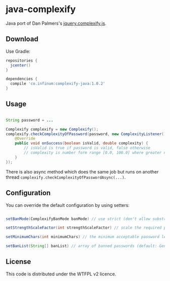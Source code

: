 # java-complexify

Java port of Dan Palmers's [jquery.complexify.js](https://github.com/danpalmer/jquery.complexify.js/).

## Download

Use Gradle:

```gradle
repositories {
  jcenter()
}

dependencies {
  compile 'co.infinum:complexify-java:1.0.2'
}
```

## Usage

``` java

String password = ...

Complexify complexify = new Complexify();
complexify.checkComplexityOfPassword(password, new ComplexityListener() {
    @Override
    public void onSuccess(boolean isValid, double complexity) {
        // isValid is true if password is valid, false otherwise
        // complexity is number form range [0.0, 100.0] where greater number represents greater complexity
    }
});


```

There is also async method which does the same job but runs on another thread `complexify.checkComplexityOfPasswordAsync(...)`.


## Configuration

You can override the default configuration by using setters:

``` java

setBanMode(ComplexifyBanMode banMode) // use strict (don't allow substrings of banned passwords) or loose (only ban exact matches) comparisons for banned passwords. (default: ComplexifyBanMode.STRICT)

setStrengthScaleFactor(int strengthScaleFactor) // scale the required password strength (higher numbers require a more complex password) (default: 1)

setMinimumChars(int minimumChars) // the minimum acceptable password length (default: 8)

setBanList(String[] banList) // array of banned passwords (default: Generated from 500 worst passwords and 370 Banned Twitter lists found <a href="http://www.skullsecurity.org/wiki/index.php/Passwords">here</a>)

```

## License

This code is distributed under the WTFPL v2 licence.

